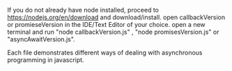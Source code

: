 If you do not already have node installed, proceed to https://nodejs.org/en/download and download/install.
open callbackVersion or promieseVersion in the IDE/Text Editor of your choice.
open a new  terminal and run "node callbackVersion.js" , "node promisesVersion.js" or "asyncAwaitVersion.js".

Each file demonstrates different ways of dealing with asynchronous programming in javascript.


